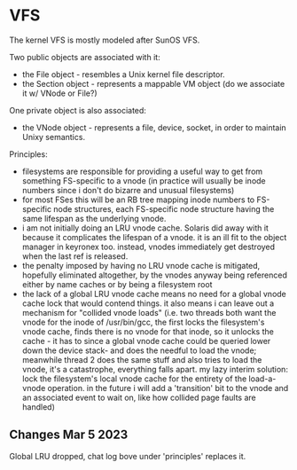 VFS
===

The kernel VFS is mostly modeled after SunOS VFS.

Two public objects are associated with it:
 - the File object - resembles a Unix kernel file descriptor.
 - the Section object - represents a mappable VM object (do we associate it w/ VNode or File?)

One private object is also associated:
 - the VNode object - represents a file, device, socket, in order to maintain Unixy semantics.

Principles:
- filesystems are responsible for providing a useful way to get from something FS-specific to a vnode (in practice will usually be inode numbers since i don't do bizarre and unusual filesystems)
- for most FSes this will be an RB tree mapping inode numbers to FS-specific node structures, each FS-specific node structure having the same lifespan as the underlying vnode.
- i am not initially doing an LRU vnode cache. Solaris did away with it because it complicates the lifespan of a vnode. it is an ill fit to the object manager in keyronex too. instead, vnodes immediately get destroyed when the last ref is released.
- the penalty imposed by having no LRU vnode cache is mitigated, hopefully eliminated altogether, by the vnodes anyway being referenced either by name caches or by being a filesystem root
- the lack of a global LRU vnode cache means no need for a global vnode cache lock that would contend things. it also means i can leave out a mechanism for "collided vnode loads" (i.e. two threads both want the vnode for the inode of /usr/bin/gcc, the first locks the filesystem's vnode cache, finds there is no vnode for that inode, so it unlocks the cache - it has to since a global vnode cache could be queried lower down the device stack- and does the needful to load the vnode; meanwhile thread 2 does the same stuff and also tries to load the vnode, it's a catastrophe, everything falls apart. my lazy interim solution: lock the filesystem's local vnode cache for the entirety of the load-a-vnode operation. in the future i will add a 'transition' bit to the vnode and an associated event to wait on, like how collided page faults are handled)

Changes Mar 5 2023
------------------

Global LRU dropped, chat log bove under 'principles' replaces it.